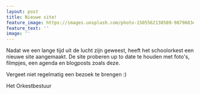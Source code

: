 ```yaml
---
layout: post
title: Nieuwe site!
feature_image: https://images.unsplash.com/photo-1505562130589-9879683e72da?ixlib=rb-1.2.1&ixid=eyJhcHBfaWQiOjEyMDd9&auto=format&fit=crop&w=1050&q=80
feature_text: ''
image: ''
---
```

Nadat we een lange tijd uit de lucht zijn geweest, heeft het schoolorkest een nieuwe site aangemaakt. De site proberen up to date te houden met foto's, filmpjes, een agenda en blogposts zoals deze.

Vergeet niet regelmatig een bezoek te brengen :)



Het Orkestbestuur
